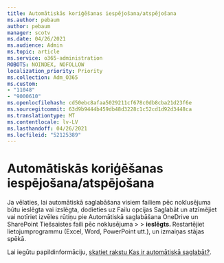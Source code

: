 ```yaml
---
title: Automātiskās koriģēšanas iespējošana/atspējošana
ms.author: pebaum
author: pebaum
manager: scotv
ms.date: 04/26/2021
ms.audience: Admin
ms.topic: article
ms.service: o365-administration
ROBOTS: NOINDEX, NOFOLLOW
localization_priority: Priority
ms.collection: Adm_O365
ms.custom:
- "11048"
- "9000610"
ms.openlocfilehash: cd50ebc8afaa5029211cf678c0db8cba21d23f6e
ms.sourcegitcommit: 63d9b9444b459db48d3228c1c52cd1d92d3448ca
ms.translationtype: MT
ms.contentlocale: lv-LV
ms.lasthandoff: 04/26/2021
ms.locfileid: "52125389"
---
```

# <a name="how-to-enabledisable-autosave"></a>Automātiskās koriģēšanas iespējošana/atspējošana

Ja vēlaties, lai automātiskā saglabāšana visiem failiem pēc noklusējuma būtu ieslēgta vai izslēgta, dodieties uz Failu opcijas Saglabāt un atzīmējiet vai notīriet izvēles rūtiņu pie Automātiskā saglabāšana OneDrive un SharePoint Tiešsaistes faili pēc noklusējuma  >    >   **ieslēgts. <application>** Restartējiet lietojumprogrammu (Excel, Word, PowerPoint utt.), un izmaiņas stājas spēkā. 

Lai iegūtu papildinformāciju, [skatiet rakstu Kas ir automātiskā saglabāt?](https://support.microsoft.com/topic/what-is-autosave-6d6bd723-ebfd-4e40-b5f6-ae6e8088f7a5?ui=en-us&rs=en-us&ad=us).